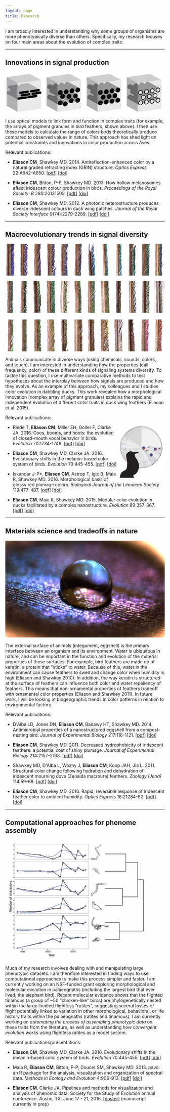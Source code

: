 ```yaml
---
layout: page
title: Research
---
```


I am broadly interested in understanding why some groups of organisms are more phenotypically diverse than others. <!-- My research spans the fields of evolutionary morphology, sexual selection, and functional morphology.  -->Specifically, my research focuses on four main areas about the evolution of complex traits:

<!-- Why color? -->

<!-- Why bird feathers? -->

<!-- Evolution of animal signal traits

Material science

Macroevolutionary modeling

Computational approaches for dataset assembly

Complex functional system evolution
 -->

<!-- I've looked at several different functional systems (iridescence, sound production mechanisms). ___Why are iridescent colors a good system to understand how evolution works?___

- colors change with angle
<img src="/img/duck-green.jpg" width="300" />
- colors can be modeled with computational approaches
- colors, structures evolve really fast
 -->



---

## Innovations in signal production

<!-- ## Evolutionary biophotonics -->

<img src="/img/nanostructures.png">

I use optical <!-- finite element? physical? mathematical? --> models to link form and function in complex traits (for example, the arrays of pigment granules in bird feathers, shown above). I then use these models to calculate the range of colors birds theoretically produce compared to observed values in nature. This approach has shed light on potential constraints and innovations in color production across Aves.

<!-- <img align="right" src="/img/meep_movie_slow.gif" width="120"> -->

Relevant publications:

* __Eliason CM__, Shawkey MD. 2014. Antireflection-enhanced color by a natural graded refracting index (GRIN) structure. _Optics Express_ 22:A642-A650. [[pdf]]({{url}}/pdfs/antireflection.pdf) [[doi]](https://doi.org/10.1364/OE.22.00A642)

* __Eliason CM__, Bitton, P-P, Shawkey MD. 2013. How hollow melanosomes affect iridescent colour production in birds. _Proceedings of the Royal Society: B_ 280:20131505. [[pdf]]({{url}}/pdfs/hollow.pdf) [[doi]](http://doi.org/10.1098/rspb.2013.1505)

* __Eliason CM__, Shawkey MD. 2012. A photonic heterostructure produces diverse iridescent colours in duck wing patches. _Journal of the Royal Society Interface_ 9(74):2279-2289. [[pdf]]({{url}}/pdfs/heterostructure.pdf) [[doi]](https://doi.org/10.1098/rsif.2012.0118)


---

## Macroevolutionary trends in signal diversity

<!-- ## Signal evolution in birds -->

<img src="/img/duckbarbs2.jpg">

<!-- (among-species variation in feather hue within a single clade of dabbling ducks) -->

Animals communicate in diverse ways (using chemicals, sounds, colors, and touch). I am interested in understanding how the properties (call frequency, color) of these different kinds of signaling systems diversify<!--  through sexual selection -->. To tackle this question, I use multivariate comparative methods to test hypotheses about the interplay between how signals are produced and how they evolve. As an example of this approach, my colleagues and I studies color evolution in dabbling ducks. This work revealed how a morphological innovation (complex array of pigment granules) explains the rapid and independent evolution of different color traits in duck wing feathers (Eliason et al. 2015).

Relevant publications:

<img align="right" src="/img/closedbeak-tree.png" width="150">

* Riede T, __Eliason CM__, Miller EH, Goller F, Clarke JA. 2016. Coos, booms, and hoots: the evolution of closed-mouth vocal behavior in birds. _Evolution_ 70:1734-1746. [[pdf]]({{url}}/pdfs/coos.pdf) [[doi]](http://dx.doi.org/10.1111/evo.12988)

* __Eliason CM__, Shawkey MD, Clarke JA. 2016. Evolutionary shifts in the melanin-based color system of birds. _Evolution_ 70:445-455. [[pdf]]({{url}}/pdfs/melanin.pdf) [[doi]](https://dx.doi.org/10.1111/evo.12855)

* Iskandar J-P*, __Eliason CM__, Astrop T, Igic B, Maia R, Shawkey MD. 2016. Morphological basis of glossy red plumage colors. _Biological Journal of the Linnaean Society_ 119:477-487. [[pdf]]({{url}}/pdfs/shiny.pdf) [[doi]](http://dx.doi.org/10.1111/bij.12810)

* __Eliason CM__, Maia R, Shawkey MD. 2015. Modular color evolution in ducks facilitated by a complex nanostructure. _Evolution_ 69:357-367. [[pdf]]({{url}}/pdfs/modular.pdf) [[doi]](https://dx.doi.org/10.1111/evo.12575)


---

## Materials science and tradeoffs in nature

<!-- ## Integrating materials science and sexual selection -->

<img src="/img/water_on_feather.jpg">

<!-- <img src="/img/banner1.jpg"> -->

The external surface of animals (integument, eggshell) is the primary interface between an organism and its environment. Water is ubiquitous in nature, and can be important in the function and evolution of the material properties of these surfaces. For example, bird feathers are made up of keratin, a protein that "sticks" to water. Because of this, water in the environment can cause feathers to swell and change color when humidity is high (Eliason and Shawkey 2010). In addition, the way keratin is structured at the surface of feathers can influence both color and water repellency of feathers. This means that non-ornamental properties of feathers tradeoff with ornamental color properties (Eliason and Shawkey 2011). In future work, I will be looking at biogeographic trends in color patterns <!-- trends in how color "spreads out" (both across a bird's body and geographically) --> in relation to environmental factors.

Relevant publications:

* D'Alba LD, Jones DN, __Eliason CM__, Badawy HT, Shawkey MD. 2014. Antimicrobial properties of a nanostructured eggshell from a compost-nesting bird. _Journal of Experimental Biology_ 217:116-1121. [[pdf]]({{url}}/pdfs/compost.pdf) [[doi]](http://doi.org/10.1242/jeb.098343)

* __Eliason CM__, Shawkey MD. 2011. Decreased hydrophobicity of iridescent feathers: a potential cost of shiny plumage. _Journal of Experimental Biology_ 214:2157-2163. [[pdf]]({{url}}/pdfs/hydrophobicity.pdf) [[doi]](https://doi.org/10.1242/jeb.055822)

* Shawkey MD, D'Alba L, Wozny J, __Eliason CM__, Koop JAH, Jia L. 2011. Structural color change following hydration and dehydration of iridescent mourning dove (Zenaida macroura) feathers. _Zoology (Jena)_ 114:59-68. [[pdf]]({{url}}/pdfs/modo.pdf) [[doi]](http://dx.doi.org/10.1016/j.zool.2010.11.001)

* __Eliason CM__, Shawkey MD. 2010. Rapid, reversible response of iridescent feather color to ambient humidity. _Optics Express_ 18:21284-92. [[pdf]]({{url}}/pdfs/rapid.pdf) [[doi]](https://doi.org/10.1364/OE.18.021284)


---

## Computational approaches for phenome assembly

<img src="/img/character_accumulation.png">

<!-- <img src="/img/character_fate.jpg"> -->

Much of my research involves dealing with and manipulating large phenotypic datasets. I am therefore interested in finding ways to use computational approaches to make this process simpler and faster. I am currently working on an NSF-funded grant exploring morphological and molecular evolution in palaeognaths (including the largest bird that ever lived, the elephant bird). Recent molecular evidence shows that the flighted tinamous (a group of ~50 "chicken-like" birds) are phylogenetically nested within the large-bodied flightless "ratites", suggesting several losses of flight potentially linked to variation in other morphological, behavioral, or life history traits within the palaeognaths (ratites and tinamous). I am currently working on _automating the process of assembling phenotypic data_ on these traits from the literature<!-- (i.e. building the "phenome" for palaeognaths) -->, as well as understanding _how convergent evolution works_ using flightless ratites as a model system.

Relevant publications/presentations:

* __Eliason CM__, Shawkey MD, Clarke JA. 2016. Evolutionary shifts in the melanin-based color system of birds. _Evolution_ 70:445-455. [[pdf]]({{url}}/pdfs/melanin.pdf) [[doi]](https://dx.doi.org/10.1111/evo.12855)

* Maia R, __Eliason CM__, Bitton, P-P, Doucet SM, Shawkey MD. 2013. pavo: an R package for the analysis, visualization and organization of spectral data. _Methods in Ecology and Evolution_ 4:906-913. [[pdf]]({{url}}/pdfs/pavo.pdf) [[doi]](https://doi.org/10.1111/2041-210X.12069)

<!-- <img src="/img/pavo-workflow.png" width="300"> -->

* __Eliason CM__, Clarke JA. Pipelines and methods for visualization and analysis of phenomic data. Society for the Study of Evolution annual conference. Austin, TX. June 17 - 21, 2016. [[poster]](/img/phenome_poster.jpg) (manuscript currently in prep)


<!-- ## Field work and other projects

I worked on various field projects in the "Big Woods" of Arkansas. The goal was to understand the habitat preferences and breeding behaviors of large woodpeckers, like the pileated woodpeckers shown below.

<img src="/img/pileated1.jpg" width="350">

<img src="/img/spiderweb.jpg">

Relevant publications:

* Blackledge T.A., Eliason CM (2007). Functionally independent components of prey capture are architecturally constrained in spider orb webs. _Biology Letters_ 3(5):456-458.
 -->

